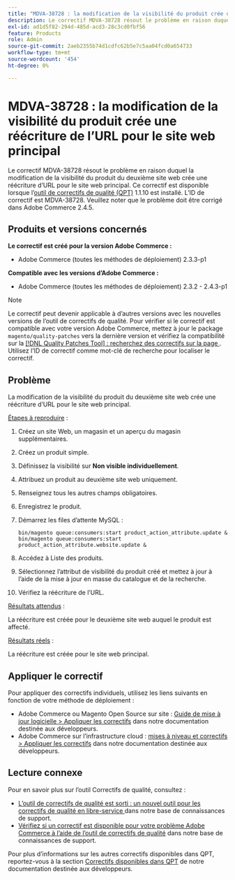 ```yaml
---
title: "MDVA-38728 : la modification de la visibilité du produit crée une réécriture de l’URL pour le site web principal"
description: Le correctif MDVA-38728 résout le problème en raison duquel la modification de la visibilité du produit du deuxième site web crée une réécriture d’URL pour le site web principal. Ce correctif est disponible lorsque l’[outil de correctifs de qualité (QPT)](/help/announcements/adobe-commerce-announcements/magento-quality-patches-released-new-tool-to-self-serve-quality-patches.md) 1.1.10 est installé. L’ID de correctif est MDVA-38728. Veuillez noter que le problème doit être corrigé dans Adobe Commerce 2.4.5.
exl-id: ad1d5f82-294d-485d-acd3-28c3cd0fbf56
feature: Products
role: Admin
source-git-commit: 2aeb2355b74d1cdfc62b5e7c5aa04fcd0a654733
workflow-type: tm+mt
source-wordcount: '454'
ht-degree: 0%

---
```


# MDVA-38728 : la modification de la visibilité du produit crée une réécriture de l’URL pour le site web principal

Le correctif MDVA-38728 résout le problème en raison duquel la modification de la visibilité du produit du deuxième site web crée une réécriture d’URL pour le site web principal. Ce correctif est disponible lorsque l’[outil de correctifs de qualité (QPT)](/help/announcements/adobe-commerce-announcements/magento-quality-patches-released-new-tool-to-self-serve-quality-patches.md) 1.1.10 est installé. L’ID de correctif est MDVA-38728. Veuillez noter que le problème doit être corrigé dans Adobe Commerce 2.4.5.

## Produits et versions concernés

**Le correctif est créé pour la version Adobe Commerce :**

* Adobe Commerce (toutes les méthodes de déploiement) 2.3.3-p1

**Compatible avec les versions d’Adobe Commerce :**

* Adobe Commerce (toutes les méthodes de déploiement) 2.3.2 - 2.4.3-p1

>[!NOTE]
>
>Le correctif peut devenir applicable à d’autres versions avec les nouvelles versions de l’outil de correctifs de qualité. Pour vérifier si le correctif est compatible avec votre version Adobe Commerce, mettez à jour le package `magento/quality-patches` vers la dernière version et vérifiez la compatibilité sur la [[!DNL Quality Patches Tool] : recherchez des correctifs sur la page ](https://experienceleague.adobe.com/tools/commerce-quality-patches/index.html). Utilisez l’ID de correctif comme mot-clé de recherche pour localiser le correctif.

## Problème

La modification de la visibilité du produit du deuxième site web crée une réécriture d’URL pour le site web principal.

<u>Étapes à reproduire</u> :

1. Créez un site Web, un magasin et un aperçu du magasin supplémentaires.
1. Créez un produit simple.
1. Définissez la visibilité sur **Non visible individuellement**.
1. Attribuez un produit au deuxième site web uniquement.
1. Renseignez tous les autres champs obligatoires.
1. Enregistrez le produit.
1. Démarrez les files d’attente MySQL :

   ```mysql
   bin/magento queue:consumers:start product_action_attribute.update &
   bin/magento queue:consumers:start product_action_attribute.website.update &
   ```

1. Accédez à Liste des produits.
1. Sélectionnez l’attribut de visibilité du produit créé et mettez à jour à l’aide de la mise à jour en masse du catalogue et de la recherche.
1. Vérifiez la réécriture de l’URL.

<u>Résultats attendus</u> :

La réécriture est créée pour le deuxième site web auquel le produit est affecté.

<u>Résultats réels</u> :

La réécriture est créée pour le site web principal.

## Appliquer le correctif

Pour appliquer des correctifs individuels, utilisez les liens suivants en fonction de votre méthode de déploiement :

* Adobe Commerce ou Magento Open Source sur site : [Guide de mise à jour logicielle > Appliquer les correctifs](https://experienceleague.adobe.com/en/docs/commerce-operations/tools/quality-patches-tool/usage) dans notre documentation destinée aux développeurs.
* Adobe Commerce sur l’infrastructure cloud : [mises à niveau et correctifs > Appliquer les correctifs](https://experienceleague.adobe.com/en/docs/commerce-cloud-service/user-guide/develop/upgrade/apply-patches) dans notre documentation destinée aux développeurs.

## Lecture connexe

Pour en savoir plus sur l’outil Correctifs de qualité, consultez :

* [ L’outil de correctifs de qualité est sorti : un nouvel outil pour les correctifs de qualité en libre-service ](/help/announcements/adobe-commerce-announcements/magento-quality-patches-released-new-tool-to-self-serve-quality-patches.md) dans notre base de connaissances de support.
* [Vérifiez si un correctif est disponible pour votre problème Adobe Commerce à l’aide de l’outil de correctifs de qualité](/help/support-tools/patches-available-in-qpt-tool/check-patch-for-magento-issue-with-magento-quality-patches.md) dans notre base de connaissances de support.

Pour plus d’informations sur les autres correctifs disponibles dans QPT, reportez-vous à la section [Correctifs disponibles dans QPT](https://experienceleague.adobe.com/tools/commerce-quality-patches/index.html) de notre documentation destinée aux développeurs.

